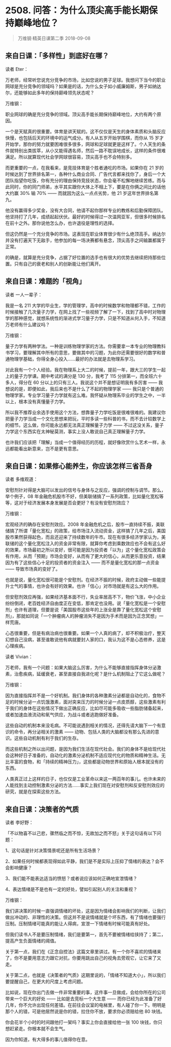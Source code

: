 # 2508. 问答：为什么顶尖高手能长期保持巅峰地位？
> 万维钢·精英日课第二季
2018-09-08

## 来自日课：「多样性」到底好在哪？

读者 Eter：

万老师，经常听您说充分竞争的市场，比如您说的男子足球。我想问下当今的职业网球是充分竞争的领域吗？如果是的话，为什么女子如小威廉姆斯，男子如纳达尔，还能够如此多年的保持巅峰领先状态呢？

万维钢：

职业网球的确是充分竞争的领域。顶尖高手能长期保持巅峰地位，大约有两个原因。

一个是天赋真的很重要。体育是讲天赋的。这不仅仅是天生的身体素质和头脑反应快慢，也包括后天的环境中的运气成分。有人从五岁开始学围棋，而你从 15 岁才开始学，那你的努力就要困难很多很多，网球和足球就更是这样了。个人天生的条件就特别出类拔萃，从小又能得遇名师，然后一路不耽误地成长，这样的条件很难满足。所以就算现代社会学网球很容易，顶尖高手也不会特别多。

而更重要的一点，在我看来，是竞技体育是个胜者通吃的市场。如果你在 21 岁的时候达到了世界排名第一，各种什么商业合同、广告代言都来找你了，身后一个大团队指望你吃饭，你有充分的理由保持竞技状态，你会毫不松懈地继续苦练。而与此同时，你的同门师弟，水平其实跟你大体上不相上下，要是在你俩之间比的话他大约赢 30% 输 70% —— 而就因为这么一点点劣势，他 21 岁这年世界排名第九。

他没有赢得多少奖金，没有大合同，他请不起你那样专业的教练和后勤保障团队。他坚持打了几年，成绩起起伏伏。最好的时候得过一次温网亚军，但很多时候排名在前十之外。那你说他怎么办，也许退役是理性的选择。

但这仍然是一个充分竞争的市场。这表现在职业体育很少有什么绝顶高手。纳达尔并没有打遍天下无敌手，他参加的每一场决赛都有悬念，顶尖高手之间输赢都属于正常。

的确是，就算是充分竞争，占据了好位置的选手也有很大的优势去继续把持那些位置。只有自己的衰老和别人的创新能让他们离开。

## 来自日课：难题的「视角」

读者 一人一辈子：

我是一名 211 大学的毕业生，学的管理学，高中的时候数学和物理都不错，工作的时候接触了几次量子力学，在网上找了一些视频了解了一下，找到了高中时对物理学的那种感觉，就想系统性的渐进式学习量子力学，只是不知道从何入手，不知道万老师有什么建议吗？

万维钢：

量子力学有两种学法。一种是训练物理学家的方法。你需要拿一本专业的物理教科书学习，要理解其中所有的意思，要做其中的习题，为此你还需要很好的数学和普通物理学基础，你得全身心投入……最好的办法就是去物理系学习。

对此我有一个个人经验。我在物理系上大二的时候，提前一年，跟大三的学生一起上的量子力学课。期中考试的满分是 130 分，我考了 115 分排第一，而全班六十多人，得分在 60 分以上的只有三人。我说这个并不是想证明我有多厉害 —— 我想说的是，即便如此，我后来也不是什么了不起的物理学家 —— 我只是个普通的物理学家。专业学习量子力学就有这么难。我怀疑从物理系毕业的学生之中，一半以上，根本没有真懂量子力学。

所以我不推荐业余选手使用这个方法，想靠量子力学吃饭是很难很难的。我建议你把量子力学当成一个文化思想来把玩，平时多读一些科普的书，而不去计较数学上的细节。这么做，你可能永远都无法真正理解量子力学 —— 不过这没关系，量子力学这个东西实在太神秘莫测，事实上没人敢说自己真正理解量子力学。

也许我们应该把「理解」当成一个值得经历的历程，就好像欣赏什么艺术一样，永远都能看出新意来，岂不是更有意思。

## 来自日课：如果修心能养生，你应该怎样三省吾身

读者 多维观道：

安慰剂针对得是大脑可以发出的信号与身体与之反应，强调的控制与调节。那么，举个例子，08 年金融危机股市不好，但美联储搞了一系列政策，比如量化宽松等等，这对于经济发展本身发展是否会更好？有没有安慰剂效应？

万维钢：

宏观经济的确存在安慰剂效应。2008 年金融危机之后，股市一直持续不振，美联储搞了所谓「量化宽松」的政策，给市场注入流动资金，这样搞了几年之后，美国股市果然获得起色，而且还迎来了持续数年的牛市。现在有很多经济学家认为，美联储的这个量化宽松注入的资金非常有限，就算你考虑到乘数效应也不会有这么好的效果，市场最初之所以变好，很可能是因为投资者「以为」这个量化宽松政策会有作用，从而「预期」市场会变好，从而有了更大的信心，从而更乐意投资，结果因为有了这些信心十足的投资者的资金注入 —— 而不是量化宽松的那一点资金 —— 导致市场真的变好了。

也就是说，量化宽松很可能是个安慰剂。在经济不振的时候，政府主动做一些能提升士气的事情，也许会有好的效果。也许「信心」对市场就是有这么大的作用。

但安慰剂效应再强，如果经济基本面不行，失业率居高不下，物价飞涨，中小企业纷纷倒闭，老百姓经济自由度正在变低，那肯定也没用。说「量化宽松是一个安慰剂」也许有道理，但要是说「美国股市这些年的上涨全是靠了量化宽松这个安慰剂」，那就如同说「一个肿瘤病人的肿瘤消失不是因为手术而是因为正念冥想」一样荒唐。

心态很重要，但是有病治病也很重要。如果一个人真的病了，却不积极治疗，整天幻想自己没病，甚至谁敢说他有病就要封人家的口，我认为这不是心态修养，这是心理疾病。

读者 Vivian：

万老师，我有一个问题：如果大脑这么厉害，为什么不能够直接指挥身体分泌激素，治愈疾病，延缓衰老，甚至直接自我进化呢？是什么机制阻止了它这么做呢？

万维钢：

因为直接指挥并不是一个好机制。我们身体的各种激素分泌都是自动化的，食物不足的时候分泌一点饥饿激素，面对突来压力的时候分泌一点皮质醇，这些激素有利于我们的身体在这些情况下做出正确反应，比如尽可能多吸收一些脂肪储备起来，或者加速血液流动和氧气供应，为战斗或者逃跑做好准备。

这些自动的机制本来没毛病。不可能说遇到相关的情况，还得先请大脑下一个有意识的命令，再分泌相关的激素 —— 动物、包括人类的大脑都没有那么先进的意识。这些自动机制有利于我们的生存。

而这些机制之所以出问题，是因为我们生活在现代社会。我们的身体不是给现代社会这种好日子准备的，自动化的激素分泌机制不适应现代化的物质和精神生活。无比丰富的食物，和「持续的精神压力」，这些都是动物世界和原始人根本就没有的东西。

人类真正过上这样的日子，也仅仅是工业革命以来这一两百年的事儿。也许未来的人能找到主动控制激素分泌的方法……事实上我们现在对安慰剂和反安慰剂效应的研究，就是在探索这些方法。

## 来自日课：决策者的气质

读者 李好野：

「不以物喜不以己悲，骤然临之而不惊，无故加之而不怒」关于这句话有以下问题：

1、这句话是针对决策情景呢还是所有生活场景？

2、如果任何时候都表现得如此平静，我们是不是实际上压抑了情绪的表达？会不会影响健康？

3、我们能不能表达适当的愤怒？或者说应该如何正确地宣泄情绪？

4、表达情绪是不是也有一定的好处，譬如引起别人的关注和重视？

万维钢：

我们讲决策的时候一直强调情绪的坏处，这是因为情绪会影响我们的判断，让我们做出冲动的、非理性的决策。但这并不是说情绪就是个坏东西，有了情绪也要强行压制。压制情绪可能真的能让人得病，宣泄一下情绪有时候可能真有好处。

但我们读书人不是要压制情绪，我们是要第一，首先不要被情绪给挟持了；第二，提高产生负面情绪的阈值。

关于第一点，我们在《正念自控法》这篇文章里讲过。有一个你不喜欢的情绪来了，你不是要用意志力跟它对抗，你要用跳出自己的视角去旁观它，让它来了又走。

关于第二点，也就是《决策者的气质》这期里说的，「情绪不知道大小」，所以我们要提醒自己，在更大的尺度上考虑问题。

比如说，现在你出门去做一件非常重要的事，这件事一旦做成，会给你所在的公司带来一个巨大的好处 —— 比如是去竞标一个大生意 —— 而你已经为此准备了好几年，你不允许出现任何差错。在前往会议室的电梯里，有人碰了你一下。明明是那个人的错，可是他居然说是你的错，拉住你不放，要求你必须赔给他 80 块钱。

你会花半个小时的时间跟他打一架吗？事实上你会直接给他一张 100 块钱，你只想赶紧走。你根本就不会生气。

因为你知道，有大得多的事儿值得你在意。


